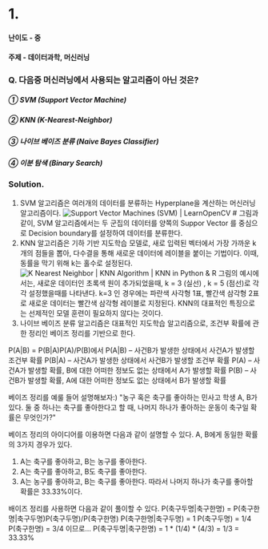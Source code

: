 # 1.
#### 난이도 - 중
#### 주제 - 데이터과학, 머신러닝

### Q. 다음중 머신러닝에서 사용되는 알고리즘이 아닌 것은?

##### ① SVM (Support Vector Machine)
##### ② KNN (K-Nearest-Neighbor)
##### ③ 나이브 베이즈 분류 (Naive Bayes Classifier)
##### ④ 이분 탐색 (Binary Search)

### Solution. 
1. SVM 알고리즘은 여러개의 데이터를 분류하는 Hyperplane을 계산하는 머신러닝 알고리즘이다. 
![Support Vector Machines (SVM) | LearnOpenCV #](https://learnopencv.com/wp-content/uploads/2018/07/support-vectors-and-maximum-margin.png)
그림과 같이, SVM 알고리즘에서는 두 군집의 데이터를 양쪽의 Suppor Vector 를 중심으로 Decision boundary를 설정하여 데이터를 분류한다.
2. KNN 알고리즘은 기하 기반 지도학습 모델로, 새로 입력된 벡터에서 가장 가까운 k 개의 점들을 뽑아, 다수결을 통해 새로운 데이터에 레이블을 붙이는 기법이다. 이때, 동률을 막기 위해 k는 홀수로 설정된다.
![K Nearest Neighbor | KNN Algorithm | KNN in Python &amp; R](https://cdn.analyticsvidhya.com/wp-content/uploads/2018/03/knn3.png)
그림의 예시에서는, 새로운 데이터인 초록색 원이 추가되었을때,  k = 3 (실선) , k = 5 (점선)로 각각 설정했을때를 나타낸다. k=3 인 경우에는 파란색 사각형 1표, 빨간색 삼각형 2표로 새로운 데이터는 빨간색 삼각형 레이블로 지정된다. KNN의 대표적인 특징으로는 선제적인 모델 훈련이 필요하지 않다는 것이다. 
3. 나이브 베이즈 분류 알고리즘은 대표적인 지도학습 알고리즘으로, 조건부 확률에 관한 정리인 베이즈 정리를 기반으로 한다.

P(A|B) = P(B|A)P(A)/P(B)에서
P(A|B) – 사건B가 발생한 상태에서 사건A가 발생할 조건부 확률
P(B|A) – 사건A가 발생한 상태에서 사건B가 발생할 조건부 확률
P(A) – 사건A가 발생할 확률, B에 대한 어떠한 정보도 없는 상태에서 A가 발생할 확률
P(B) – 사건B가 발생할 확률, A에 대한 어떠한 정보도 없는 상태에서 B가 발생할 확률

베이즈 정리를 예룰 들어 설명해보자:)
"농구 혹은 축구를 좋아하는 민사고 학생 A, B가 있다. 둘 중 하나는 축구를 좋아한다고 할 때, 나머지 하나가 좋아하는 운동이 축구일 확률은 무엇인가?"

베이즈 정리의 아이디어를 이용하면 다음과 같이 설명할 수 있다.
A, B에게 동일한 확률의 3가지 경우가 있다.
1) A는 축구를 좋아하고, B는 농구를 좋아한다.
2) A는 축구를 좋아하고, B도 축구를 좋아한다.
3) A는 농구를 좋아하고, B는 축구를 좋아한다.
따라서 나머지 하나가 축구를 좋아할 확률은 33.33%이다.

배이즈 정리를 사용하면 다음과 같이 풀이할 수 있다.
P(축구두명|축구한명) = P(축구한명|축구두명)P(축구두명)/P(축구한명)
P(축구한명|축구두명) = 1
P(축구두명) = 1/4
P(축구한명) = 3/4
이므로...
P(축구두명|축구한명) = 1 * (1/4) * (4/3) = 1/3 = 33.33%

